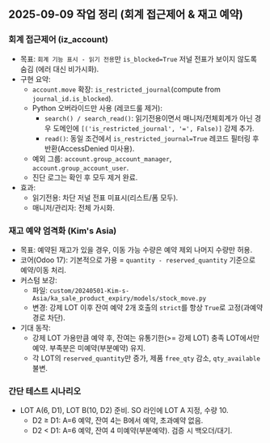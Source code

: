 ## 2025-09-09 작업 정리 (회계 접근제어 & 재고 예약)

### 회계 접근제어 (iz_account)
- 목표: `회계 기능 표시 - 읽기 전용`만 `is_blocked=True` 저널 전표가 보이지 않도록 숨김 (에러 대신 비가시화).
- 구현 요약:
  - `account.move` 확장: `is_restricted_journal`(compute from `journal_id.is_blocked`).
  - Python 오버라이드만 사용 (레코드룰 제거):
    - `search() / search_read()`: 읽기전용이면서 매니저/전체회계가 아닌 경우 도메인에 `[('is_restricted_journal', '=', False)]` 강제 추가.
    - `read()`: 동일 조건에서 `is_restricted_journal=True` 레코드 필터링 후 반환(AccessDenied 미사용).
  - 예외 그룹: `account.group_account_manager`, `account.group_account_user`.
  - 진단 로그는 확인 후 모두 제거 완료.
- 효과:
  - 읽기전용: 차단 저널 전표 미표시(리스트/폼 모두).
  - 매니저/관리자: 전체 가시화.

### 재고 예약 엄격화 (Kim's Asia)
- 목표: 예약된 재고가 있을 경우, 이동 가능 수량은 예약 제외 나머지 수량만 허용.
- 코어(Odoo 17): 기본적으로 가용 = `quantity - reserved_quantity` 기준으로 예약/이동 처리.
- 커스텀 보강:
  - 파일: `custom/20240501-Kim-s-Asia/ka_sale_product_expiry/models/stock_move.py`
  - 변경: 강제 LOT 이후 잔여 예약 2개 호출의 `strict`를 항상 `True`로 고정(과예약 경로 차단).
- 기대 동작:
  - 강제 LOT 가용만큼 예약 후, 잔여는 유통기한(>= 강제 LOT) 충족 LOT에서만 예약. 부족분은 미예약(부분예약) 유지.
  - 각 LOT의 `reserved_quantity`만 증가, 제품 `free_qty` 감소, `qty_available` 불변.

### 간단 테스트 시나리오
- LOT A(6, D1), LOT B(10, D2) 준비. SO 라인에 LOT A 지정, 수량 10.
  - D2 ≥ D1: A=6 예약, 잔여 4는 B에서 예약, 초과예약 없음.
  - D2 < D1: A=6 예약, 잔여 4 미예약(부분예약). 검증 시 백오더/대기.


